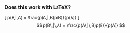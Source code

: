 ### Does this work with LaTeX?

\[ p(B\,|\,A) = \frac{p(A\,|\,B)p(B)}{p(A)} \]
$$ p(B\,|\,A) = \frac{p(A\,|\,B)p(B)}{p(A)} $$

